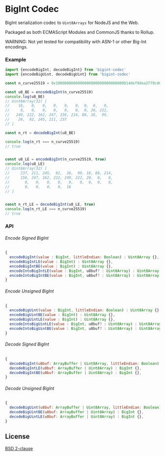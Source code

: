 # BigInt Codec

BigInt serialization codec to `Uint8Arrays` for NodeJS and the Web.

Packaged as both ECMAScript Modules and CommonJS thanks to Rollup.

WARNING: Not yet tested for compatibility with ASN-1 or other Big-Int encodings.

### Example

```javascript
import {encodeBigInt, decodeBigInt} from 'bigint-codec'
import {encodeBigUint, decodeBigUint} from 'bigint-codec'

const n_curve25519 = 0x1000000000000000000000000000000014def9dea2f79cd65812631a5cf5d3edn

const u8_BE = encodeBigInt(n_curve25519)
console.log(u8_BE)
// Uint8Array(32) [
//    16,   0,   0,   0,   0,   0,  0,  0,   0,
//     0,   0,   0,   0,   0,   0,  0, 20, 222,
//   249, 222, 162, 247, 156, 214, 88, 18,  99,
//    26,  92, 245, 211, 237
// ]

const n_rt = decodeBigInt(u8_BE)

console.log(n_rt === n_curve25519)
// true


const u8_LE = encodeBigInt(n_curve25519, true)
console.log(u8_LE)
// Uint8Array(32) [
//     237, 211, 245,  92,  26,  99, 18, 88, 214,
//     156, 247, 162, 222, 249, 222, 20,  0,   0,
//       0,   0,   0,   0,   0,   0,  0,  0,   0,
//       0,   0,   0,   0,  16
// ]


const n_rt_LE = decodeBigInt(u8_LE, true)
console.log(n_rt_LE === n_curve25519)
// true
```

### API

###### Encode Signed BigInt

```javascript
{
  encodeBigInt(value : BigInt, littleEndian: Boolean) : Uint8Array {},
  encodeBigIntLE(value : BigInt) : Uint8Array {},
  encodeBigIntBE(value : BigInt) : Uint8Array {},
  encodeIntoBigIntLE(value : BigInt, u8buf? : Uint8Array) : Uint8Array {},
  encodeIntoBigIntBE(value : BigInt, u8buf? : Uint8Array) : Uint8Array {},
}
```

###### Encode Unsigned BigInt

```javascript
{
  encodeBigUint(value : BigInt, littleEndian: Boolean) : Uint8Array {},
  encodeBigUintBE(value : BigInt) : Uint8Array {},
  encodeBigUintLE(value : BigInt) : Uint8Array {},
  encodeIntoBigUintLE(value : BigInt, u8buf? : Uint8Array) : Uint8Array {},
  encodeIntoBigUintBE(value : BigInt, u8buf? : Uint8Array) : Uint8Array {},
}
```

###### Decode Signed BigInt

```javascript
{
  decodeBigInt(u8buf: ArrayBuffer | Uint8Array, littleEndian: Boolean) : BigInt {},
  decodeBigIntLE(u8buf: ArrayBuffer | Uint8Array) : BigInt {},
  decodeBigIntBE(u8buf: ArrayBuffer | Uint8Array) : BigInt {},
}
```

###### Decode Unsigned BigInt

```javascript
{
  decodeBigUint(u8buf: ArrayBuffer | Uint8Array, littleEndian: Boolean) : BigInt {},
  decodeBigUintBE(u8buf: ArrayBuffer | Uint8Array) : BigInt {},
  decodeBigUintLE(u8buf: ArrayBuffer | Uint8Array) : BigInt {},
}
```


## License

[BSD 2-clause](LICENSE)
